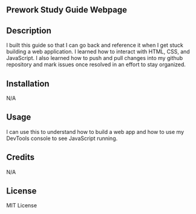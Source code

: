 ## Prework Study Guide Webpage

## Description

I built this guide so that I can go back and reference it when I get stuck building a web application. I learned how to interact with HTML, CSS, and JavaScript. I also learned how to push and pull changes into my github repository and mark issues once resolved in an effort to stay organized.

## Installation

N/A

## Usage

I can use this to understand how to build a web app and how to use my DevTools console to see JavaScript running.

## Credits

N/A

## License

MIT License

